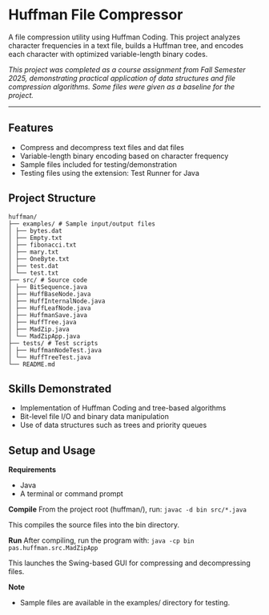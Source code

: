 # Huffman File Compressor

A file compression utility using Huffman Coding. This project analyzes character frequencies in a text file,
builds a Huffman tree, and encodes each character with optimized variable-length binary codes.

*This project was completed as a course assignment from Fall Semester 2025, demonstrating practical application of data structures and
file compression algorithms. Some files were given as a baseline for the project.*

---

## Features

- Compress and decompress text files and dat files
- Variable-length binary encoding based on character frequency
- Sample files included for testing/demonstration
- Testing files using the extension: Test Runner for Java

## Project Structure

```
huffman/
├── examples/ # Sample input/output files
│ ├── bytes.dat
│ ├── Empty.txt
│ ├── fibonacci.txt
│ ├── mary.txt
│ ├── OneByte.txt
│ ├── test.dat
│ └── test.txt
├── src/ # Source code
│ ├── BitSequence.java
│ ├── HuffBaseNode.java
│ ├── HuffInternalNode.java
│ ├── HuffLeafNode.java
│ ├── HuffmanSave.java
│ ├── HuffTree.java
│ ├── MadZip.java
│ └── MadZipApp.java
├── tests/ # Test scripts
│ ├── HuffmanNodeTest.java
│ └── HuffTreeTest.java
└── README.md
```

## Skills Demonstrated
- Implementation of Huffman Coding and tree-based algorithms
- Bit-level file I/O and binary data manipulation
- Use of data structures such as trees and priority queues


## Setup and Usage

**Requirements**
- Java
- A terminal or command prompt

**Compile**
From the project root (huffman/), run:
```javac -d bin src/*.java```

This compiles the source files into the bin directory.

**Run**
After compiling, run the program with:
```java -cp bin pas.huffman.src.MadZipApp```

This launches the Swing-based GUI for compressing and decompressing files.

**Note**
- Sample files are available in the examples/ directory for testing.
